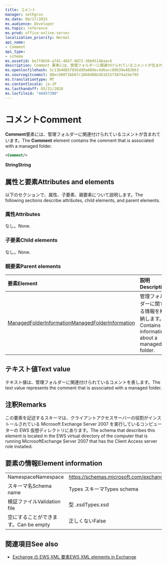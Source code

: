 ```yaml
---
title: コメント
manager: sethgros
ms.date: 09/17/2015
ms.audience: Developer
ms.topic: reference
ms.prod: office-online-server
localization_priority: Normal
api_name:
- Comment
api_type:
- schema
ms.assetid: be7f4b56-a741-46b7-9d72-3604514baac6
description: Comment 要素には、管理フォルダーに関連付けられているコメントが含まれています。
ms.openlocfilehash: 5c13b4085f856dd9a689ec4d6acc89b39e482663
ms.sourcegitcommit: 88ec988f2bb67c1866d06b361615f3674a24e795
ms.translationtype: MT
ms.contentlocale: ja-JP
ms.lasthandoff: 05/31/2020
ms.locfileid: "44457390"
---
```

# <a name="comment"></a><span data-ttu-id="8fbeb-103">コメント</span><span class="sxs-lookup"><span data-stu-id="8fbeb-103">Comment</span></span>

<span data-ttu-id="8fbeb-104">**Comment**要素には、管理フォルダーに関連付けられているコメントが含まれています。</span><span class="sxs-lookup"><span data-stu-id="8fbeb-104">The **Comment** element contains the comment that is associated with a managed folder.</span></span> 
  
```xml
<Comment/>
```

 <span data-ttu-id="8fbeb-105">**String**</span><span class="sxs-lookup"><span data-stu-id="8fbeb-105">**String**</span></span>
## <a name="attributes-and-elements"></a><span data-ttu-id="8fbeb-106">属性と要素</span><span class="sxs-lookup"><span data-stu-id="8fbeb-106">Attributes and elements</span></span>

<span data-ttu-id="8fbeb-107">以下のセクションで、属性、子要素、親要素について説明します。</span><span class="sxs-lookup"><span data-stu-id="8fbeb-107">The following sections describe attributes, child elements, and parent elements.</span></span>
  
### <a name="attributes"></a><span data-ttu-id="8fbeb-108">属性</span><span class="sxs-lookup"><span data-stu-id="8fbeb-108">Attributes</span></span>

<span data-ttu-id="8fbeb-109">なし。</span><span class="sxs-lookup"><span data-stu-id="8fbeb-109">None.</span></span>
  
### <a name="child-elements"></a><span data-ttu-id="8fbeb-110">子要素</span><span class="sxs-lookup"><span data-stu-id="8fbeb-110">Child elements</span></span>

<span data-ttu-id="8fbeb-111">なし。</span><span class="sxs-lookup"><span data-stu-id="8fbeb-111">None.</span></span>
  
### <a name="parent-elements"></a><span data-ttu-id="8fbeb-112">親要素</span><span class="sxs-lookup"><span data-stu-id="8fbeb-112">Parent elements</span></span>

|<span data-ttu-id="8fbeb-113">**要素**</span><span class="sxs-lookup"><span data-stu-id="8fbeb-113">**Element**</span></span>|<span data-ttu-id="8fbeb-114">**説明**</span><span class="sxs-lookup"><span data-stu-id="8fbeb-114">**Description**</span></span>|
|:-----|:-----|
|[<span data-ttu-id="8fbeb-115">ManagedFolderInformation</span><span class="sxs-lookup"><span data-stu-id="8fbeb-115">ManagedFolderInformation</span></span>](managedfolderinformation.md) <br/> |<span data-ttu-id="8fbeb-116">管理フォルダーに関する情報を格納します。</span><span class="sxs-lookup"><span data-stu-id="8fbeb-116">Contains information about a managed folder.</span></span>  <br/> |
   
## <a name="text-value"></a><span data-ttu-id="8fbeb-117">テキスト値</span><span class="sxs-lookup"><span data-stu-id="8fbeb-117">Text value</span></span>

<span data-ttu-id="8fbeb-118">テキスト値は、管理フォルダーに関連付けられているコメントを表します。</span><span class="sxs-lookup"><span data-stu-id="8fbeb-118">The text value represents the comment that is associated with a managed folder.</span></span>
  
## <a name="remarks"></a><span data-ttu-id="8fbeb-119">注釈</span><span class="sxs-lookup"><span data-stu-id="8fbeb-119">Remarks</span></span>

<span data-ttu-id="8fbeb-120">この要素を記述するスキーマは、クライアントアクセスサーバーの役割がインストールされている Microsoft Exchange Server 2007 を実行しているコンピューターの EWS 仮想ディレクトリにあります。</span><span class="sxs-lookup"><span data-stu-id="8fbeb-120">The schema that describes this element is located in the EWS virtual directory of the computer that is running MicrosoftExchange Server 2007 that has the Client Access server role installed.</span></span>
  
## <a name="element-information"></a><span data-ttu-id="8fbeb-121">要素の情報</span><span class="sxs-lookup"><span data-stu-id="8fbeb-121">Element information</span></span>

|||
|:-----|:-----|
|<span data-ttu-id="8fbeb-122">Namespace</span><span class="sxs-lookup"><span data-stu-id="8fbeb-122">Namespace</span></span>  <br/> |https://schemas.microsoft.com/exchange/services/2006/types  <br/> |
|<span data-ttu-id="8fbeb-123">スキーマ名</span><span class="sxs-lookup"><span data-stu-id="8fbeb-123">Schema name</span></span>  <br/> |<span data-ttu-id="8fbeb-124">Types スキーマ</span><span class="sxs-lookup"><span data-stu-id="8fbeb-124">Types schema</span></span>  <br/> |
|<span data-ttu-id="8fbeb-125">検証ファイル</span><span class="sxs-lookup"><span data-stu-id="8fbeb-125">Validation file</span></span>  <br/> |<span data-ttu-id="8fbeb-126">型 .xsd</span><span class="sxs-lookup"><span data-stu-id="8fbeb-126">Types.xsd</span></span>  <br/> |
|<span data-ttu-id="8fbeb-127">空にすることができます。</span><span class="sxs-lookup"><span data-stu-id="8fbeb-127">Can be empty</span></span>  <br/> |<span data-ttu-id="8fbeb-128">正しくない</span><span class="sxs-lookup"><span data-stu-id="8fbeb-128">False</span></span>  <br/> |
   
## <a name="see-also"></a><span data-ttu-id="8fbeb-129">関連項目</span><span class="sxs-lookup"><span data-stu-id="8fbeb-129">See also</span></span>



- [<span data-ttu-id="8fbeb-130">Exchange の EWS XML 要素</span><span class="sxs-lookup"><span data-stu-id="8fbeb-130">EWS XML elements in Exchange</span></span>](ews-xml-elements-in-exchange.md)

